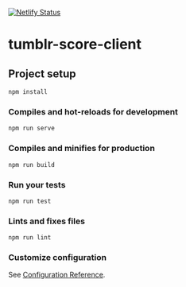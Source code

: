 [![Netlify Status](https://api.netlify.com/api/v1/badges/dfa94edd-35c6-45cd-98bb-4e2b255d5eab/deploy-status)](https://app.netlify.com/sites/angry-wozniak-fd46fa/deploys)

# tumblr-score-client

## Project setup
```
npm install
```

### Compiles and hot-reloads for development
```
npm run serve
```

### Compiles and minifies for production
```
npm run build
```

### Run your tests
```
npm run test
```

### Lints and fixes files
```
npm run lint
```

### Customize configuration
See [Configuration Reference](https://cli.vuejs.org/config/).

